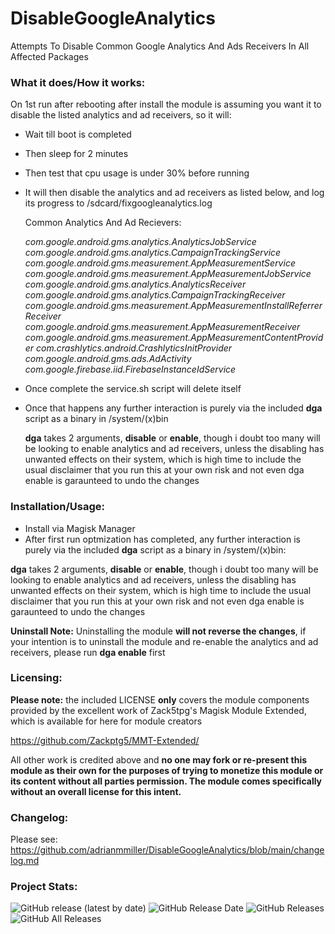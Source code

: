 # DisableGoogleAnalytics
Attempts To Disable Common Google Analytics And Ads Receivers In All Affected Packages

### What it does/How it works: ###

On 1st run after rebooting after install the module is assuming you want it to disable the listed 
analytics and ad receivers, so it will:

- Wait till boot is completed
- Then sleep for 2 minutes
- Then test that cpu usage is under 30% before running
- It will then disable the analytics and ad receivers as listed below, and log its progress to /sdcard/fixgoogleanalytics.log

   Common Analytics And Ad Recievers:

   *com.google.android.gms.analytics.AnalyticsJobService*
   *com.google.android.gms.analytics.CampaignTrackingService*
   *com.google.android.gms.measurement.AppMeasurementService*
   *com.google.android.gms.measurement.AppMeasurementJobService*
   *com.google.android.gms.analytics.AnalyticsReceiver*
   *com.google.android.gms.analytics.CampaignTrackingReceiver*
   *com.google.android.gms.measurement.AppMeasurementInstallReferrerReceiver*
   *com.google.android.gms.measurement.AppMeasurementReceiver*
   *com.google.android.gms.measurement.AppMeasurementContentProvider*
   *com.crashlytics.android.CrashlyticsInitProvider*
   *com.google.android.gms.ads.AdActivity*
   *com.google.firebase.iid.FirebaseInstanceIdService*


- Once complete the service.sh script will delete itself
- Once that happens any further interaction is purely via the included **dga** script as a binary
in /system/(x)bin
 
   **dga** takes 2 arguments, **disable** or **enable**, though i doubt too many will be looking to enable 
   analytics and ad receivers, unless the disabling has unwanted effects on their system, which
   is high time to include the usual disclaimer that you run this at your own risk and not even
   dga enable is garaunteed to undo the changes


### Installation/Usage: ###

- Install via Magisk Manager
- After first run optmization has completed, any further interaction is purely via the included **dga** script as a binary
in /system/(x)bin:

**dga** takes 2 arguments, **disable** or **enable**, though i doubt too many will be looking to enable 
analytics and ad receivers, unless the disabling has unwanted effects on their system, which
is high time to include the usual disclaimer that you run this at your own risk and not even
dga enable is garaunteed to undo the changes

**Uninstall Note:** Uninstalling the module **will not reverse the changes**, if your intention is to uninstall the module and re-enable the
analytics and ad receivers, please run **dga enable** first



### Licensing: ###

**Please note:** the included LICENSE **only** covers the module components provided by the excellent work of Zack5tpg's 
Magisk Module Extended, which is available for here for module creators

https://github.com/Zackptg5/MMT-Extended/

All other work is credited above and **no one may fork or re-present this module as their own for the purposes of trying to monetize this module or its content without all parties permission. The module comes specifically without an overall license for this intent.**


### Changelog: ###

Please see: https://github.com/adrianmmiller/DisableGoogleAnalytics/blob/main/changelog.md


### Project Stats: ###

![GitHub release (latest by date)](https://img.shields.io/github/v/release/adrianmmiller/DisableGoogleAnalytics?label=Release&style=plastic)
![GitHub Release Date](https://img.shields.io/github/release-date/adrianmmiller/DisableGoogleAnalytics?label=Release%20Date&style=plastic)
![GitHub Releases](https://img.shields.io/github/downloads/adrianmmiller/DisableGoogleAnalytics/latest/total?label=Downloads%20%28Latest%20Release%29&style=plastic)
![GitHub All Releases](https://img.shields.io/github/downloads/adrianmmiller/DisableGoogleAnalytics/total?label=Total%20Downloads%20%28All%20Releases%29&style=plastic)



